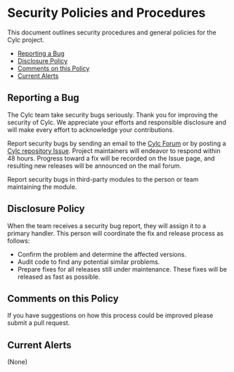 # Security Policies and Procedures

This document outlines security procedures and general policies for the Cylc
project.

  * [Reporting a Bug](#reporting-a-bug)
  * [Disclosure Policy](#disclosure-policy)
  * [Comments on this Policy](#comments-on-this-policy)
  * [Current Alerts](#current-alerts)

## Reporting a Bug

The Cylc team take security bugs seriously. Thank you for improving the
security of Cylc. We appreciate your efforts and responsible disclosure and
will make every effort to acknowledge your contributions.

Report security bugs by sending an email to the [Cylc
Forum](mailto:cylc@googlegroups.com) or by posting a [Cylc repository
Issue](https://github.com/cylc/cylc-flow/issues). Project maintainers will
endeavor to respond within 48 hours. Progress toward a fix will be recorded on
the Issue page, and resulting new releases will be announced on the mail forum. 

Report security bugs in third-party modules to the person or team maintaining
the module.

## Disclosure Policy

When the team receives a security bug report, they will assign it to a primary
handler. This person will coordinate the fix and release process as follows:

  * Confirm the problem and determine the affected versions.
  * Audit code to find any potential similar problems.
  * Prepare fixes for all releases still under maintenance. These fixes will be
    released as fast as possible.

## Comments on this Policy

If you have suggestions on how this process could be improved please submit a
pull request.

## Current Alerts

(None)

